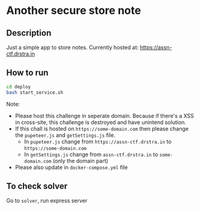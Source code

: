 # Another secure store note

## Description

Just a simple app to store notes.
Currently hosted at: https://assn-ctf.drstra.in

## How to run

```sh
cd deploy
bash start_service.sh
```

Note:
- Please host this challenge in seperate domain. Because if there's a XSS in cross-site, this challenge is destroyed and have unintend solution.
- If this chall is hosted on `https://some-domain.com` then please change the `pupeteer.js` and `getSettings.js` file.
  + In `pupeteer.js` change from `https://assn-ctf.drstra.in` to `https://some-domain.com`
  + In `getSettings.js` change from `assn-ctf.drstra.in` to `some-domain.com` (only the domain part)
- Please also update in `docker-compose.yml` file

## To check solver

Go to `solver`, run express server
